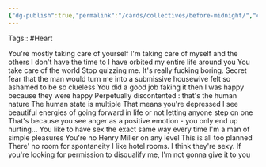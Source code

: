 ```yaml
---
{"dg-publish":true,"permalink":"/cards/collectives/before-midnight/","created":"2023-02-03T00:16:36.791+01:00","updated":"2023-02-03T09:50:15.442+01:00"}
---
```



Tags:: #Heart 

You're mostly taking care of yourself
I'm taking care of myself and the others
I don't have the time to 
I have orbited my entire life around you
You take care of the world
Stop quizzing me. It's really fucking boring. 
Secret fear that the man would turn me into a submissive housewive
felt so ashamed to be so clueless
You did a good job faking it then
I was happy because they were happy 
Perpetually discontented : that's the human nature
The human state is multiple
That means you're depressed
I see beautiful energies of going forward in life or not letting anyone step on one
That's because you see anger as a positive emotion - you only end up hurting...
You like to have sex the exact same way every time
I'm a man of simple pleasures 
You're no Henry Miller on any level
This is all too planned
There' no room for spontaneity
I like hotel rooms. I think they're sexy. 
If you're looking for permission to disqualify me, I'm not gonna give it to you
